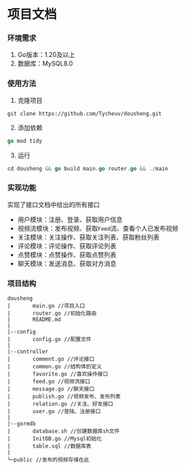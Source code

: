 # 项目文档

### 环境需求

1. Go版本：1.20及以上
2. 数据库：MySQL8.0

### 使用方法

1. 克隆项目

```text
git clone https://github.com/Tycheuv/dousheng.git
```

2. 添加依赖

```go
go mod tidy
```

3. 运行

```go
cd dousheng && go build main.go router.go && ./main
```

### 实现功能

实现了接口文档中给出的所有接口

+ 用户模块：注册、登录、获取用户信息
+ 视频流模块：发布视频、获取`Feed`流、查看个人已发布视频
+ 关注模块：关注操作、获取关注列表、获取粉丝列表
+ 评论模块：评论操作、获取评论列表
+ 点赞模块：点赞操作、获取点赞列表
+ 聊天模块：发送消息、获取对方消息

### 项目结构

```text
dousheng
|		main.go //项目入口
|		router.go //初始化路由
|		README.md
|
|--config
|		config.go //配置文件
|
|--controller
|		comment.go //评论接口	
|		common.go //结构体的定义
|		favorite.go //喜欢操作接口
|		feed.go //视频流接口
|		message.go //聊天接口
|		publish.go //视频发布、发布列表
|		relation.go //关注、好友接口
|		user.go //登陆、注册接口
|
|--gormdb
|		database.sh //创建数据库sh文件
|		InitDB.go //Mysql初始化
|		table.sql //数据库表
|
└─public //发布的视频存储在此
```
